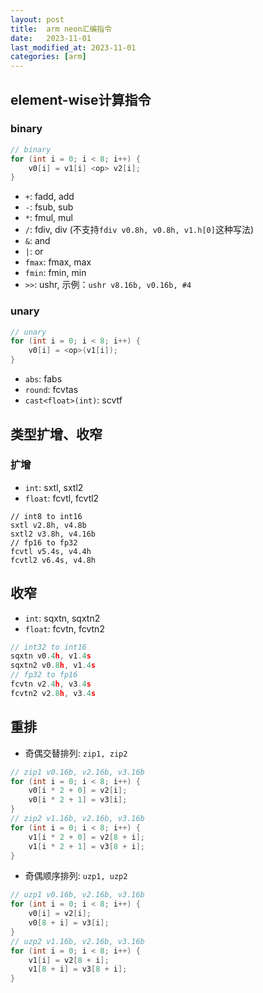 ```yaml
---
layout: post
title:  arm neon汇编指令
date:   2023-11-01
last_modified_at: 2023-11-01
categories: [arm]
---
```


## element-wise计算指令
### binary
```c
// binary
for (int i = 0; i < 8; i++) {
    v0[i] = v1[i] <op> v2[i];
}
```

- `+`: fadd, add
- `-`: fsub, sub
- `*`: fmul, mul
- `/`: fdiv, div (不支持`fdiv v0.8h, v0.8h, v1.h[0]`这种写法)
- `&`: and
- `|`: or
- `fmax`: fmax, max
- `fmin`: fmin, min
- `>>`: ushr, 示例：`ushr v8.16b, v0.16b, #4`

### unary
```c
// unary
for (int i = 0; i < 8; i++) {
    v0[i] = <op>(v1[i]);
}
```

- `abs`: fabs
- `round`: fcvtas
- `cast<float>(int)`: scvtf

## 类型扩增、收窄
### 扩增
- `int`: sxtl, sxtl2
- `float`: fcvtl, fcvtl2
```
// int8 to int16
sxtl v2.8h, v4.8b
sxtl2 v3.8h, v4.16b
// fp16 to fp32
fcvtl v5.4s, v4.4h
fcvtl2 v6.4s, v4.8h
```
## 收窄
- `int`: sqxtn, sqxtn2
- `float`: fcvtn, fcvtn2
```c
// int32 to int16
sqxtn v0.4h, v1.4s
sqxtn2 v0.8h, v1.4s
// fp32 to fp16
fcvtn v2.4h, v3.4s
fcvtn2 v2.8h, v3.4s
```

## 重排
- 奇偶交替排列: `zip1, zip2`
```c
// zip1 v0.16b, v2.16b, v3.16b
for (int i = 0; i < 8; i++) {
    v0[i * 2 + 0] = v2[i];
    v0[i * 2 + 1] = v3[i];
}
// zip2 v1.16b, v2.16b, v3.16b
for (int i = 0; i < 8; i++) {
    v1[i * 2 + 0] = v2[8 + i];
    v1[i * 2 + 1] = v3[8 + i];
}
```
- 奇偶顺序排列: `uzp1, uzp2`
```c
// uzp1 v0.16b, v2.16b, v3.16b
for (int i = 0; i < 8; i++) {
    v0[i] = v2[i];
    v0[8 + i] = v3[i];
}
// uzp2 v1.16b, v2.16b, v3.16b
for (int i = 0; i < 8; i++) {
    v1[i] = v2[8 + i];
    v1[8 + i] = v3[8 + i];
}
```

